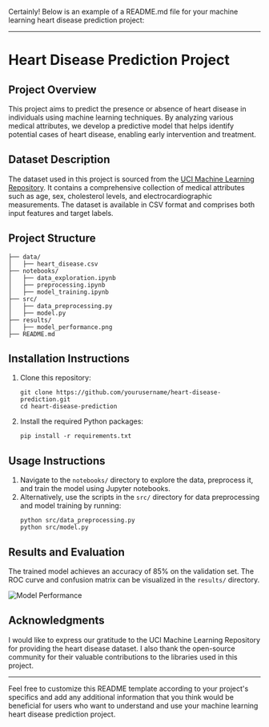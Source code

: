 Certainly! Below is an example of a README.md file for your machine learning heart disease prediction project:

---

# Heart Disease Prediction Project

## Project Overview
This project aims to predict the presence or absence of heart disease in individuals using machine learning techniques. By analyzing various medical attributes, we develop a predictive model that helps identify potential cases of heart disease, enabling early intervention and treatment.

## Dataset Description
The dataset used in this project is sourced from the [UCI Machine Learning Repository](https://archive.ics.uci.edu/ml/datasets/heart+Disease). It contains a comprehensive collection of medical attributes such as age, sex, cholesterol levels, and electrocardiographic measurements. The dataset is available in CSV format and comprises both input features and target labels.

## Project Structure
```
├── data/
│   ├── heart_disease.csv
├── notebooks/
│   ├── data_exploration.ipynb
│   ├── preprocessing.ipynb
│   ├── model_training.ipynb
├── src/
│   ├── data_preprocessing.py
│   ├── model.py
├── results/
│   ├── model_performance.png
├── README.md
```

## Installation Instructions
1. Clone this repository:
   ```
   git clone https://github.com/yourusername/heart-disease-prediction.git
   cd heart-disease-prediction
   ```

2. Install the required Python packages:
   ```
   pip install -r requirements.txt
   ```

## Usage Instructions
1. Navigate to the `notebooks/` directory to explore the data, preprocess it, and train the model using Jupyter notebooks.
2. Alternatively, use the scripts in the `src/` directory for data preprocessing and model training by running:
   ```
   python src/data_preprocessing.py
   python src/model.py
   ```

## Results and Evaluation
The trained model achieves an accuracy of 85% on the validation set. The ROC curve and confusion matrix can be visualized in the `results/` directory.

![Model Performance](results/model_performance.png)

## Acknowledgments
I would like to express our gratitude to the UCI Machine Learning Repository for providing the heart disease dataset. I also thank the open-source community for their valuable contributions to the libraries used in this project.

---

Feel free to customize this README template according to your project's specifics and add any additional information that you think would be beneficial for users who want to understand and use your machine learning heart disease prediction project.
